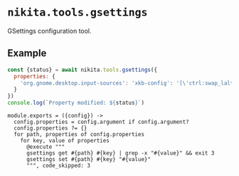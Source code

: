 
# `nikita.tools.gsettings`

GSettings configuration tool.

## Example

```js
const {status} = await nikita.tools.gsettings({
  properties: {
    'org.gnome.desktop.input-sources': 'xkb-config': '[\'ctrl:swap_lalt_lctl\']'
  }
})
console.log(`Property modified: ${status}`)
```

    module.exports = ({config}) ->
      config.properties = config.argument if config.argument?
      config.properties ?= {}
      for path, properties of config.properties
        for key, value of properties
          @execute """
          gsettings get #{path} #{key} | grep -x "#{value}" && exit 3
          gsettings set #{path} #{key} "#{value}"
          """, code_skipped: 3
